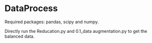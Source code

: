 # DataProcess

Required packages: pandas, scipy and numpy.

Directly run the Reducation.py and 0.1_data augmentation.py to get the balanced data.